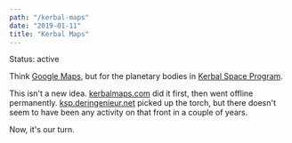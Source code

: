 ```yaml
---
path: "/kerbal-maps"
date: "2019-01-11"
title: "Kerbal Maps"
---
```


Status: active

Think [Google Maps](https://maps.google.com/), but for the planetary bodies in
[Kerbal Space Program](https://kerbalspaceprogram.com/).

This isn't a new idea. [kerbalmaps.com](http://www.kerbalmaps.com/) did it first,
then went offline permanently.
[ksp.deringenieur.net](http://ksp.deringenieur.net) picked up the torch,
but there doesn't seem to have been any activity on that front in a couple of years.

Now, it's our turn.
